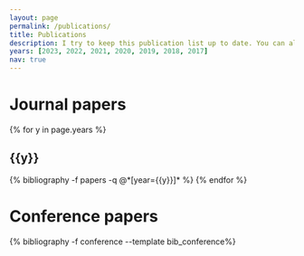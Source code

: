 ```yaml
---
layout: page
permalink: /publications/
title: Publications
description: I try to keep this publication list up to date. You can also get updates by following me on <a href="https://scholar.google.com/citations?user=obdR6FoAAAAJ&hl" target="_blank">Google Scholar</a> and <a href="https://www.researchgate.net/profile/Alan-Poulos" target="_blank">ResearchGate</a>.
years: [2023, 2022, 2021, 2020, 2019, 2018, 2017]
nav: true
---
```


<div class="publications">

<h1>Journal papers</h1>

{% for y in page.years %}
  <h2 class="year">{{y}}</h2>
  {% bibliography -f papers -q @*[year={{y}}]* %}
{% endfor %}

<h1>Conference papers</h1>

{% bibliography -f conference --template bib_conference%}

</div>